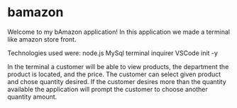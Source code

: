 # bamazon

Welcome to my bAmazon application! In this application we made a terminal like amazon store front. 

Technologies used were:
node.js
MySql
terminal 
inquirer
VSCode 
init -y

In the terminal a customer will be able to view products, the department the product is located, and the price. The customer can select given product and chose quantity desired. If the customer desires more than the quantity available the application will prompt the customer to choose another quantity amount. 